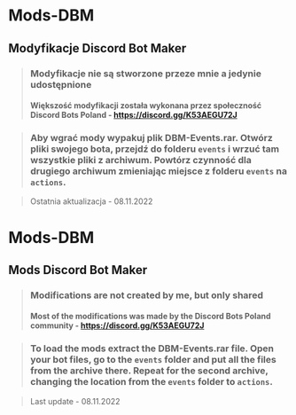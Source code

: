 # Mods-DBM
## Modyfikacje Discord Bot Maker

> ### Modyfikacje nie są stworzone przeze mnie a jedynie udostępnione
> 
> #### Większość modyfikacji została wykonana przez społeczność Discord Bots Poland - https://discord.gg/K53AEGU72J <br>

> ### Aby wgrać mody wypakuj plik DBM-Events.rar. Otwórz pliki swojego bota, przejdź do folderu `events` i wrzuć tam wszystkie pliki z archiwum. Powtórz czynność dla drugiego archiwum zmieniając miejsce z folderu `events` na `actions`. <br>

> Ostatnia aktualizacja - 08.11.2022

# Mods-DBM

## Mods Discord Bot Maker

> ### Modifications are not created by me, but only shared
>
> #### Most of the modifications was made by the Discord Bots Poland community - https://discord.gg/K53AEGU72J

> ### To load the mods extract the DBM-Events.rar file. Open your bot files, go to the `events` folder and put all the files from the archive there. Repeat for the second archive, changing the location from the `events` folder to `actions`. <br>

> Last update - 08.11.2022
